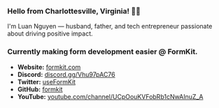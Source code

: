 ### Hello from Charlottesville, Virginia! 👋🏼

I'm Luan Nguyen — husband, father, and tech entrepreneur passionate about driving positive impact.

### Currently making form development easier @ FormKit. 

* **Website:** [formkit.com](https://www.formkit.com)
* **Discord:** [discord.gg/Vhu97pAC76](https://discord.gg/Vhu97pAC76)
* **Twitter:** [useFormKit](https://twitter.com/useFormKit)
* **GitHub:** [formkit](https://github.com/formkit)
* **YouTube:** [youtube.com/channel/UCpOouKVFobRb1cNwAInuZ_A](https://www.youtube.com/channel/UCpOouKVFobRb1cNwAInuZ_A)
